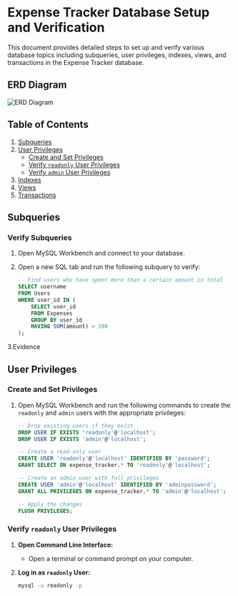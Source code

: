 # Expense Tracker Database Setup and Verification

This document provides detailed steps to set up and verify various database topics including subqueries, user privileges, indexes, views, and transactions in the Expense Tracker database.
## ERD Diagram

![ERD Diagram](ERD_diagram.png)
## Table of Contents

1. [Subqueries](#subqueries)
2. [User Privileges](#user-privileges)
    - [Create and Set Privileges](#create-and-set-privileges)
    - [Verify `readonly` User Privileges](#verify-readonly-user-privileges)
    - [Verify `admin` User Privileges](#verify-admin-user-privileges)
3. [Indexes](#indexes)
4. [Views](#views)
5. [Transactions](#transactions)

## Subqueries

### Verify Subqueries

1. Open MySQL Workbench and connect to your database.
2. Open a new SQL tab and run the following subquery to verify:

    ```sql
    -- Find users who have spent more than a certain amount in total
    SELECT username 
    FROM Users 
    WHERE user_id IN (
        SELECT user_id 
        FROM Expenses 
        GROUP BY user_id 
        HAVING SUM(amount) > 100
    );
    ```

3.Evidence


## User Privileges

### Create and Set Privileges

1. Open MySQL Workbench and run the following commands to create the `readonly` and `admin` users with the appropriate privileges:

    ```sql
    -- Drop existing users if they exist
    DROP USER IF EXISTS 'readonly'@'localhost';
    DROP USER IF EXISTS 'admin'@'localhost';

    -- Create a read-only user
    CREATE USER 'readonly'@'localhost' IDENTIFIED BY 'password';
    GRANT SELECT ON expense_tracker.* TO 'readonly'@'localhost';

    -- Create an admin user with full privileges
    CREATE USER 'admin'@'localhost' IDENTIFIED BY 'adminpassword';
    GRANT ALL PRIVILEGES ON expense_tracker.* TO 'admin'@'localhost';

    -- Apply the changes
    FLUSH PRIVILEGES;
    ```

### Verify `readonly` User Privileges

1. **Open Command Line Interface:**
   - Open a terminal or command prompt on your computer.

2. **Log in as `readonly` User:**
   ```sh
   mysql -u readonly -p
